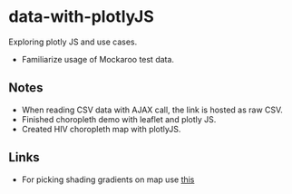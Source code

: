 # data-with-plotlyJS
Exploring plotly JS and use cases.

- Familiarize usage of Mockaroo test data.

## Notes
- When reading CSV data with AJAX call, the link is hosted as raw CSV.
- Finished choropleth demo with leaflet and plotly JS.
- Created HIV choropleth map with plotlyJS.

## Links
- For picking shading gradients on map use [this](http://www.w3schools.com/colors/colors_picker.asp)
